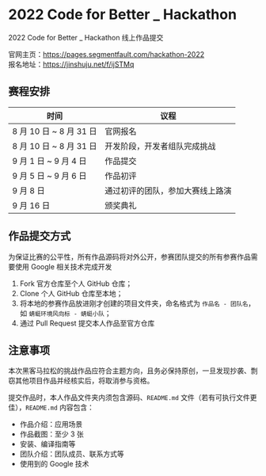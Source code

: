 #  2022 Code for Better _ Hackathon

2022 Code for Better _ Hackathon 线上作品提交

官网主页：https://pages.segmentfault.com/hackathon-2022  
报名地址：https://jinshuju.net/f/ijSTMq

## 赛程安排

| 时间 | 议程 |
| --- | --- |
| 8 月 10 日 ~ 8 月 31 日 | 官网报名 |
| 8 月 10 日 ~ 8 月 31 日 | 开发阶段，开发者组队完成挑战 |
| 9 月 1 日 ~ 9 月 4 日 | 作品提交 |
| 9 月 5 日 ~ 9 月 6 日 | 作品初评 |
| 9 月 8 日 | 通过初评的团队，参加大赛线上路演 |
| 9 月 16 日 | 颁奖典礼 |

## 作品提交方式

为保证比赛的公平性，所有作品源码将对外公开，参赛团队提交的所有参赛作品需要使用 Google 相关技术完成开发

1. Fork 官方仓库至个人 GitHub 仓库；
2. Clone 个人 GitHub 仓库至本地；
3. 将本地的参赛作品放进刚才创建的项目文件夹，命名格式为 `作品名 - 团队名`，如 `蜻蜓环境风向标 - 蜻蜓小队`；
4. 通过 Pull Request 提交本人作品至官方仓库

## 注意事项

本次黑客马拉松的挑战作品应符合主题方向，且务必保持原创，一旦发现抄袭、剽窃其他项目作品并经核实后，将取消参与资格。

提交作品时，本人作品文件夹内须包含源码、`README.md` 文件（若有可执行文件更佳），`README.md` 内容包含：

- 作品介绍：应用场景
- 作品截图：至少 3 张
- 安装、编译指南等
- 团队介绍：团队成员、联系方式等
- 使用到的 Google 技术

